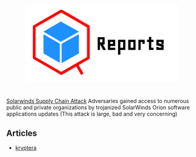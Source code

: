 <p align="center"> <img src="https://raw.githubusercontent.com/qeeqbox/APT-Malware-Reports-Set-1//master/readme/reportslogo.png"></p>

#
[Solarwinds Supply Chain Attack](https://github.com/qeeqbox/reports/blob/main/solarwinds/report.md) Adversaries gained access to numerous public and private organizations by trojanized SolarWinds Orion software applications updates (This attack is large, bad and very concerning)

## Articles
- [kryptera](https://kryptera.se/t/solarwinds-orion/)
